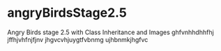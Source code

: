 # angryBirdsStage2.5
Angry Birds stage 2.5 with Class Inheritance and Images
ghfvnhhdhhfhj
jffhjvhfnjfjnv 
jhgvcvhjuygtfvbnmg
ujhbnmkjhgfvc
